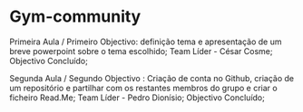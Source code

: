 # Gym-community


Primeira Aula / Primeiro Objectivo: definição tema e apresentação de um breve powerpoint sobre o tema escolhido;
Team Líder - César Cosme;
Objectivo Concluído;


Segunda Aula / Segundo Objectivo : Criação de conta no Github, criação de um repositório e partilhar com os restantes membros do grupo e criar o ficheiro Read.Me;
Team Líder - Pedro Dionísio;
Objectivo Concluído;



